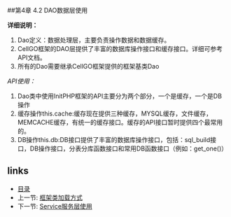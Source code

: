 
##第4章 4.2 DAO数据层使用

**详细说明：**

 1. Dao定义：数据处理层，主要负责操作数据和数据缓存。
 2. CellGO框架的DAO层提供了丰富的数据库操作接口和缓存接口。详细可参考API文档。
 3. 所有的Dao需要继承CellGO框架提供的框架基类Dao

*API使用：*

 1. Dao类中使用InitPHP框架的API主要分为两个部分，一个是缓存，一个是DB操作
 2. 缓存操作this.cache:缓存现在提供三种缓存，MYSQL缓存，文件缓存，MEMCACHE缓存，有统一的缓存接口。缓存的API接口暂时提供四个最常用的。
 3. DB操作this.db:DB接口提供了丰富的数据库操作接口，包括：sql_build接口，DB操作接口，分表分库函数接口和常用DB函数接口（例如：get_one()）

## links
  * [目录](<preface.md>)
  * 上一节: [框架类加载方式](<04.1.md>)
  * 下一节: [Service服务层使用](<04.3.md>)


